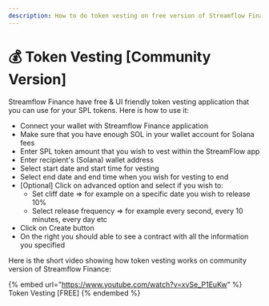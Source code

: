 ```yaml
---
description: How to do token vesting on free version of Streamflow Finance app.
---
```


# 💰 Token Vesting \[Community Version]

Streamflow Finance have free & UI friendly token vesting application that you can use for your SPL tokens. Here is how to use it:

* Connect your wallet with Streamflow Finance application
* Make sure that you have enough SOL in your wallet account for Solana fees
* Enter SPL token amount that you wish to vest within the StreamFlow app
* Enter recipient's (Solana) wallet address
* Select start date and start time for vesting
* Select end date and end time when you wish for vesting to end
* \[Optional] Click on advanced option and select if you wish to:
  * Set cliff date => for example on a specific date you wish to release 10%
  * Select release frequency => for example every second, every 10 minutes, every day etc
* Click on Create button
* On the right you should able to see a contract with all the information you specified

Here is the short video showing how token vesting works on community version of Streamflow Finance:

{% embed url="https://www.youtube.com/watch?v=xvSe_P1EuKw" %}
Token Vesting \[FREE]
{% endembed %}

&#x20;

